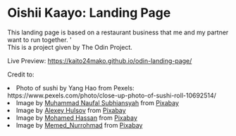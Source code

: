 # Oishii Kaayo: Landing Page
This landing page is based on a restaurant business that me and my partner want to run together. '
<br> This is a project given by The Odin Project.

Live Preview: https://kaito24mako.github.io/odin-landing-page/

Credit to:
<li>Photo of sushi by Yang Hao from Pexels: https://www.pexels.com/photo/close-up-photo-of-sushi-roll-10692514/</li>
<li>Image by <a href="https://pixabay.com/users/muhnaufals-6229071/?utm_source=link-attribution&utm_medium=referral&utm_campaign=image&utm_content=7056789">Muhammad Naufal Subhiansyah</a> from <a href="https://pixabay.com//?utm_source=link-attribution&utm_medium=referral&utm_campaign=image&utm_content=7056789">Pixabay</a></li>
<li>Image by <a href="https://pixabay.com/users/alexey_hulsov-388655/?utm_source=link-attribution&utm_medium=referral&utm_campaign=image&utm_content=2438746">Alexey Hulsov</a> from <a href="https://pixabay.com//?utm_source=link-attribution&utm_medium=referral&utm_campaign=image&utm_content=2438746">Pixabay</a></li>
<li>Image by <a href="https://pixabay.com/users/mohamed_hassan-5229782/?utm_source=link-attribution&utm_medium=referral&utm_campaign=image&utm_content=3493435">Mohamed Hassan</a> from <a href="https://pixabay.com//?utm_source=link-attribution&utm_medium=referral&utm_campaign=image&utm_content=3493435">Pixabay</a></li>
<li>Image by <a href="https://pixabay.com/users/memed_nurrohmad-3307648/?utm_source=link-attribution&utm_medium=referral&utm_campaign=image&utm_content=1673582">Memed_Nurrohmad</a> from <a href="https://pixabay.com//?utm_source=link-attribution&utm_medium=referral&utm_campaign=image&utm_content=1673582">Pixabay</a></li>
